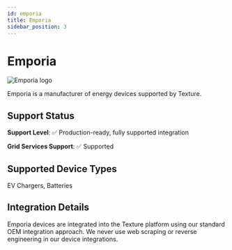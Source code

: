 ```yaml
---
id: emporia
title: Emporia
sidebar_position: 3
---
```


# Emporia

<div style={{ textAlign: 'center', margin: '20px 0' }}>
  <img 
    src="https://device.cms.texture.energy/logo/Emporia%20Vector%20Icon.svg" 
    alt="Emporia logo" 
    style={{ maxWidth: '200px', maxHeight: '150px' }}
  />
</div>

Emporia is a manufacturer of energy devices supported by Texture.



## Support Status

**Support Level**: ✅ Production-ready, fully supported integration

**Grid Services Support**: ✅ Supported

## Supported Device Types

EV Chargers, Batteries

## Integration Details

Emporia devices are integrated into the Texture platform using our standard OEM integration approach. We never use web scraping or reverse engineering in our device integrations.




